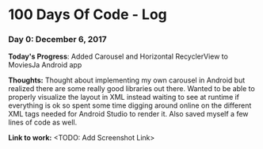 # 100 Days Of Code - Log

### Day 0: December 6, 2017

**Today's Progress**: Added Carousel and Horizontal RecyclerView to MoviesJa Android app

**Thoughts:** Thought about implementing my own carousel in Android but realized there are some really good libraries out there. Wanted to be able to properly visualize the layout in XML instead waiting to see at runtime if everything is ok so spent some time digging around online on the different XML tags needed for Android Studio to render it. Also saved myself a few lines of code as well. 

**Link to work:** <TODO: Add Screenshot Link> 
